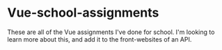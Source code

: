 # Vue-school-assignments
These are all of the Vue assignments I've done for school. I'm looking to learn more about this, and add it to the front-websites of an API.

